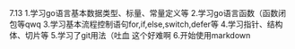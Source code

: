 7.13
1.学习go语言基本数据类型、标量、常量定义等
2.学习go语言函数（函数闭包等qwq
3.学习基本流程控制语句for,if,else,switch,defer等
4.学习指针、结构体、切片等
5.学习了git用法（吐血 这个好难啊
6.开始使用markdown